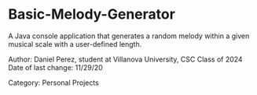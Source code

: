 # Basic-Melody-Generator
 A Java console application that generates a random melody within a given musical scale with a user-defined length. 

 Author: Daniel Perez, student at Villanova University, CSC Class of 2024
 Date of last change: 11/29/20
 
 Category: Personal Projects
 
